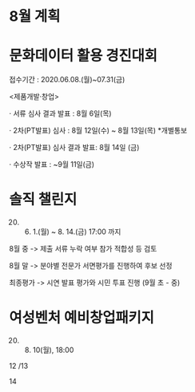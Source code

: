 # 8월 계획



# 문화데이터 활용 경진대회

접수기간 : 2020.06.08.(월)~07.31(금)

<제품개발·창업>

· 서류 심사 결과 발표 : 8월 6일(목)

· 2차(PT발표) 심사 : 8월 12일(수) ~ 8월 13일(목) *개별통보

· 2차(PT발표) 심사 결과 발표: 8월 14일 (금)

· 수상작 발표 : ~9월 11일(금)



# 솔직 챌린지

20. 6. 1.(월) ~ 8. 14.(금) 17:00 까지

8월 중 -> 제출 서류 누락 여부 참가 적합성 등 검토 

8월 말 -> 분야별 전문가 서면평가를 진행하여 후보 선정

최종평가 -> 시연 발표 평가와 시민 투표 진행 (9월 초 - 중)



# 여성벤처 예비창업패키지

20. 8. 10(월), 18:00



12 /13

14

